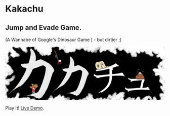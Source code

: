 # Kakachu

## Jump and Evade Game.

(A Wannabe of Google's Dinosaur Game ) - but dirtier ;)

![Kakachu](https://github.com/J-C-L-G/Kakachu/blob/master/src/assets/image/LogoBlackWithAlpha.png?raw=true "Kakachu")

Play It! [Live Demo](http://j-c-l-g.github.io/Kakachu/).
